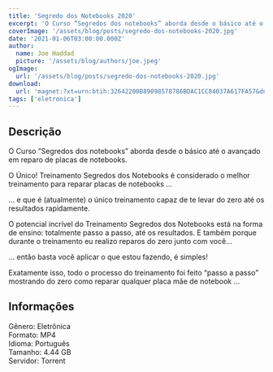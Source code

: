 ```yaml
---
title: 'Segredo dos Notebooks 2020'
excerpt: 'O Curso ”Segredos dos notebooks” aborda desde o básico até o avançado em reparo de placas de notebooks.  O Único! Treinamento Segredos dos Notebooks é considerado o melhor treinamento para reparar placas de notebooks …  … e que é (atualmente) o único treinamento capaz de te levar'
coverImage: '/assets/blog/posts/segredo-dos-notebooks-2020.jpg'
date: '2021-01-06T03:00:00.000Z'
author:
  name: Joe Haddad
  picture: '/assets/blog/authors/joe.jpeg'
ogImage:
  url: '/assets/blog/posts/segredo-dos-notebooks-2020.jpg'
download:
  url: 'magnet:?xt=urn:btih:32642200B89098578786BDAC1CC84037A617FA57&dn=Segredo%20dos%20Notebooks%20-%20Almeida%20Junior%202020&tr=udp%3a%2f%2ftracker.openbittorrent.com%3a1337%2fannounce&tr=udp%3a%2f%2ftracker.opentrackr.org%3a1337%2fannounce'
tags: ['eletronica']
---
```

<h2>Descrição</h2>
<p></p><p>O Curso ”Segredos dos notebooks” aborda desde o básico até o avançado em reparo de placas de notebooks.</p><p>O Único! Treinamento Segredos dos Notebooks é considerado o melhor treinamento para reparar placas de notebooks …</p><p>… e que é (atualmente) o único treinamento capaz de te levar do zero até os resultados rapidamente.</p><p>O potencial incrível do Treinamento Segredos dos Notebooks está na forma de ensino: totalmente passo a passo, até os resultados. E também porque durante o treinamento eu realizo reparos do zero junto com você…</p><p>… então basta você aplicar o que estou fazendo, é simples!</p><p>Exatamente isso, todo o processo do treinamento foi feito “passo a passo” mostrando do zero como reparar qualquer placa mãe de notebook …</p><h2>Informações</h2><p>Gênero: Eletrônica<br/>Formato: MP4<br/>Idioma: Português<br/>Tamanho: 4.44 GB<br/>Servidor: Torrent</p>